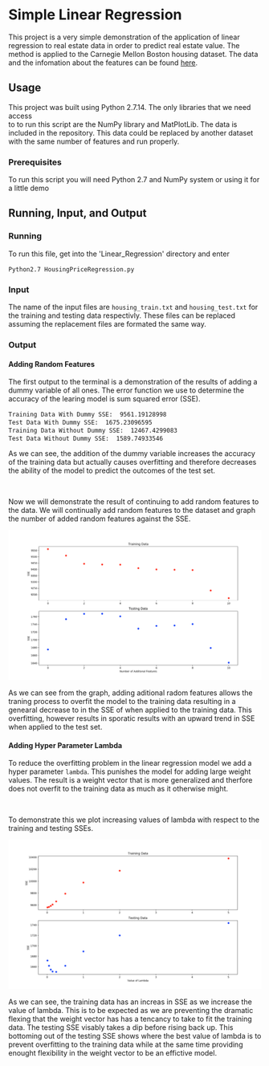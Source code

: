 # Simple Linear Regression 

This project is a very simple demonstration  of the application of linear regression 
to real estate data in order to predict real estate value. The method is applied to 
the Carnegie Mellon Boston housing dataset. The data and the infomation about the
features can be found [here]( http://lib.stat.cmu.edu/datasets/boston).

## Usage

This project was built using Python 2.7.14. The only libraries that we need access  
to to run this script are the NumPy library and MatPlotLib. The data is included in 
the repository. This data could be replaced by another dataset with the same number 
of features and run properly. 

### Prerequisites

To run this script you will need Python 2.7 and NumPy
 system or using it for a little demo

## Running, Input, and Output 

### Running

To run this file, get into the 'Linear_Regression' directory and enter

```
Python2.7 HousingPriceRegression.py
```
### Input

The name of the input files are `housing_train.txt` and `housing_test.txt` for the
training and testing data respectivly. These files can be replaced assuming the 
replacement files are formated the same way.

### Output

#### Adding Random Features

The first output to the terminal is a demonstration of the results of adding 
a dummy variable of all ones. The error function we use to determine the accuracy 
of the learing model is sum squared error (SSE).

```
Training Data With Dummy SSE:  9561.19128998
Test Data With Dummy SSE:  1675.23096595
Training Data Without Dummy SSE:  12467.4299083
Test Data Without Dummy SSE:  1589.74933546
```
As we can see, the addition of the dummy variable increases the accuracy of the
training data but actually causes overfitting and therefore decreases the ability
of the model to predict the outcomes of the test set. 

<br />

Now we will demonstrate the result of continuing to add random features to the data.
We will continually add random features to the dataset and graph the number of added
random features against the SSE. 

![alt text](./readme-files/AddedFeatures-SSE.png)

As we can see from the graph, adding aditional radom features allows the traning process
to overfit the model to the training data resulting in a genearal decrease to in the 
SSE of when applied to the training data. This overfitting, however results in sporatic 
results with an upward trend in SSE when applied to the test set.

#### Adding Hyper Parameter Lambda

To reduce the overfitting problem in the linear regression model we add a hyper parameter 
`lambda`. This punishes the model for adding large weight values. The result is a weight 
vector that is more generalized and therfore does not overfit to the training data as much
as it otherwise might.

<br /> 

To demonstrate this we plot increasing values of lambda with respect to the training and 
testing SSEs.

![alt_text](./readme-files/Lambdas-SSE.png)

As we can see, the training data has an increas in SSE as we increase the value of lambda.
This is to be expected as we are preventing the dramatic flexing that the weight vector has 
has a tencancy to take to fit the training data. The testing SSE visably takes a dip before 
rising back up. This bottoming out of the testing SSE shows where the best value of lambda 
is to prevent overfitting to the training data while at the same time providing enought 
flexibility in the weight vector to be an effictive model.

